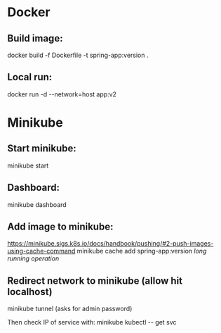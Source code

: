 # Docker

## Build image:
docker build -f Dockerfile -t spring-app:version .

## Local run:
docker run -d --network=host app:v2

# Minikube
## Start minikube:
minikube start

## Dashboard:
minikube dashboard

## Add image to minikube:
https://minikube.sigs.k8s.io/docs/handbook/pushing/#2-push-images-using-cache-command
minikube cache add spring-app:version *long running operation*

## Redirect network to minikube (allow hit localhost)
minikube tunnel
(asks for admin password)

Then check IP of service with:
minikube kubectl -- get svc
